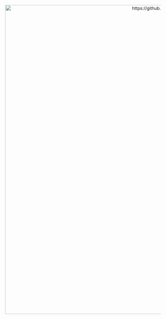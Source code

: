 <p align="center"> </p>
<p align="center"> 
  <img src="./krisnaasli.gif" alt="https://github.com/krisnaasli/" width=1000/>
</p>
